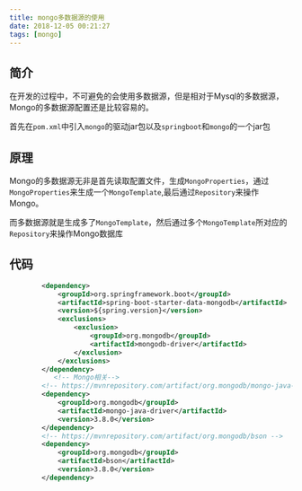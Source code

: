 ```yaml
---
title: mongo多数据源的使用
date: 2018-12-05 00:21:27
tags: [mongo]
---
```

## 简介
在开发的过程中，不可避免的会使用多数据源，但是相对于Mysql的多数据源，Mongo的多数据源配置还是比较容易的。

首先在`pom.xml`中引入`mongo`的驱动jar包以及`springboot`和`mongo`的一个jar包

## 原理
Mongo的多数据源无非是首先读取配置文件，生成`MongoProperties`，通过`MongoProperties`来生成一个`MongoTemplate`,最后通过`Repository`来操作Mongo。


而多数据源就是生成多了`MongoTemplate`，然后通过多个`MongoTemplate`所对应的`Repository`来操作Mongo数据库


## 代码

```xml
        <dependency>
            <groupId>org.springframework.boot</groupId>
            <artifactId>spring-boot-starter-data-mongodb</artifactId>
            <version>${spring.version}</version>
            <exclusions>
                <exclusion>
                    <groupId>org.mongodb</groupId>
                    <artifactId>mongodb-driver</artifactId>
                </exclusion>
            </exclusions>
        </dependency>
           <!-- Mongo相关-->
        <!-- https://mvnrepository.com/artifact/org.mongodb/mongo-java-driver -->
        <dependency>
            <groupId>org.mongodb</groupId>
            <artifactId>mongo-java-driver</artifactId>
            <version>3.8.0</version>
        </dependency>
        <!-- https://mvnrepository.com/artifact/org.mongodb/bson -->
        <dependency>
            <groupId>org.mongodb</groupId>
            <artifactId>bson</artifactId>
            <version>3.8.0</version>
        </dependency>
```